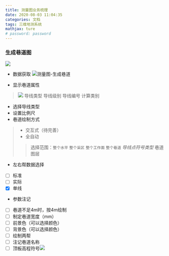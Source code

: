 ```yaml
---
title: 测量图业务梳理
date: 2020-08-03 11:04:35
categories: 文档
tags: 三维地测系统
mathjax: ture
# password: password
---
```


### 生成巷道图
![](15961010253175.jpg)

* 数据获取
![测量图-生成巷道](%E6%B5%8B%E9%87%8F%E5%9B%BE-%E7%94%9F%E6%88%90%E5%B7%B7%E9%81%93.jpg)

* 显示巷道属性
> ![](15961012090704.jpg)
> 导线类型
> 导线级别
> 导线编号
> 计算类别

* 选择导线类型
* 设置比例尺
* 巷道绘制方式
> * 交互式（待完善）
> * 全自动
>> 选择范围：`整个水平` `整个采区` `整个工作面` `整个巷道`
>> _导线点符号类型_
>> 巷道图层

* 左右帮数据选择
* [ ] 标准
* [ ] 实际
* [x] 单线

* 参数注记
* [ ] 巷道不足4m时，按4m绘制
* [ ] 制定巷道宽度（mm）
* [ ] 前景色（可以选择颜色）
* [ ] 背景色（可以选择颜色）
* [ ] 绘制两帮
* [ ] 注记巷道名称
* [ ] 顶板高程符号![](15961018966582.jpg)
